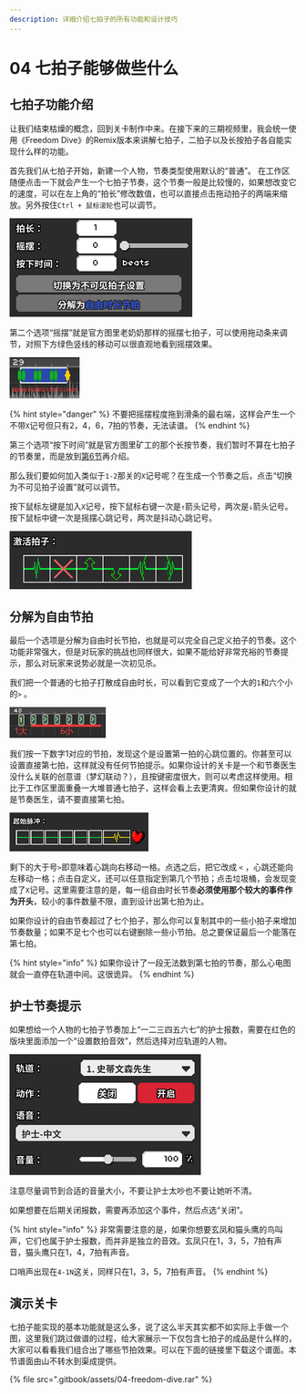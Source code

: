 ```yaml
---
description: 详细介绍七拍子的所有功能和设计技巧
---
```


# 04 七拍子能够做些什么

## 七拍子功能介绍 <a id="1"></a>

让我们结束枯燥的概念，回到关卡制作中来。在接下来的三期视频里，我会统一使用《Freedom Dive》的Remix版本来讲解七拍子，二拍子以及长按拍子各自能实现什么样的功能。

首先我们从七拍子开始，新建一个人物，节奏类型使用默认的“普通”。 在工作区随便点击一下就会产生一个七拍子节奏，这个节奏一般是比较慢的，如果想改变它的速度，可以在左上角的“拍长”修改数值，也可以直接点击拖动拍子的两端来缩放。另外按住`Ctrl + 鼠标滚轮`也可以调节。

![](.gitbook/assets/04-01.png)

第二个选项“摇摆”就是官方图里老奶奶那样的摇摆七拍子，可以使用拖动条来调节，对照下方绿色竖线的移动可以很直观地看到摇摆效果。

![&#x6447;&#x6446;&#x62CD;&#x5B50;&#x7684;&#x7EFF;&#x7EBF;&#x4E0D;&#x662F;&#x5747;&#x5300;&#x5206;&#x5E03;&#x7684;](.gitbook/assets/04-02.png)



{% hint style="danger" %}
不要把摇摆程度拖到滑条的最右端，这样会产生一个不带`X`记号但只有2，4，6，7拍的节奏，无法读谱。
{% endhint %}

第三个选项“按下时间”就是官方图里矿工的那个长按节奏，我们暂时不算在七拍子的节奏里，而是放到[第6节](06.md)再介绍。 

那么我们要如何加入类似于`1-2`那关的`X`记号呢？在生成一个节奏之后，点击“切换为不可见拍子设置”就可以调节。

按下鼠标左键是加入`X`记号，按下鼠标右键一次是`↑`箭头记号，两次是`↓`箭头记号。按下鼠标中键一次是摇摆心跳记号，两次是抖动心跳记号。

![](.gitbook/assets/04-03.png)

## 分解为自由节拍 <a id="2"></a>

最后一个选项是分解为自由时长节拍，也就是可以完全自己定义拍子的节奏。这个功能非常强大，但是对玩家的挑战也同样很大，如果不能给好非常充裕的节奏提示，那么对玩家来说势必就是一次初见杀。

我们把一个普通的七拍子打散成自由时长，可以看到它变成了一个大的`1`和六个小的`>` 。

![&#x9ED8;&#x8BA4;&#x5F62;&#x5F0F;&#x7684;&#x81EA;&#x7531;&#x62CD;&#x5B50;](.gitbook/assets/04-06.png)

我们按一下数字1对应的节拍，发现这个是设置第一拍的心跳位置的。你甚至可以设置直接第七拍，这样就没有任何节拍提示。如果你设计的关卡是一个和节奏医生没什么关联的创意谱（梦幻联动？），且按键密度很大，则可以考虑这样使用。相比于工作区里面重叠一大堆普通七拍子，这样会看上去更清爽。但如果你设计的就是节奏医生，请不要直接第七拍。

![](.gitbook/assets/04-07.png)

剩下的大于号`>`即意味着心跳向右移动一格。点选之后，把它改成 `<` ，心跳还能向左移动一格；点击自定义，还可以任意指定到第几个节拍；点击垃圾桶，会发现变成了`X`记号。这里需要注意的是，每一组自由时长节奏**必须使用那个较大的事件作为开头**，较小的事件数量不限，直到设计出第七拍为止。

如果你设计的自由节奏超过了七个拍子，那么你可以复制其中的一些小拍子来增加节奏数量；如果不足七个也可以右键删除一些小节拍。总之要保证最后一个能落在第七拍。

{% hint style="info" %}
如果你设计了一段无法数到第七拍的节奏，那么心电图就会一直停在轨道中间。这很诡异。
{% endhint %}

## 护士节奏提示 <a id="3"></a>

如果想给一个人物的七拍子节奏加上“一二三四五六七”的护士报数，需要在红色的版块里面添加一个“设置数拍音效”，然后选择对应轨道的人物。

![](.gitbook/assets/04-05.png)

注意尽量调节到合适的音量大小，不要让护士太吵也不要让她听不清。

如果想要在后期关闭报数，需要再添加这个事件，然后点选“关闭”。

{% hint style="info" %}
非常需要注意的是，如果你想要玄凤和猫头鹰的鸟叫声，它们也属于护士报数，而并非是独立的音效。玄凤只在1，3，5，7拍有声音，猫头鹰只在1，4，7拍有声音。

口哨声出现在`4-1N`这关，同样只在1，3，5，7拍有声音。
{% endhint %}

## 演示关卡 <a id="3"></a>

七拍子能实现的基本功能就是这么多，说了这么半天其实都不如实际上手做一个图，这里我们跳过做谱的过程，给大家展示一下仅包含七拍子的成品是什么样的，大家可以看看我们组合出了哪些节拍效果。可以在下面的链接里下载这个谱面。本节谱面由山不转水到渠成提供。

{% file src=".gitbook/assets/04-freedom-dive.rar" %}

